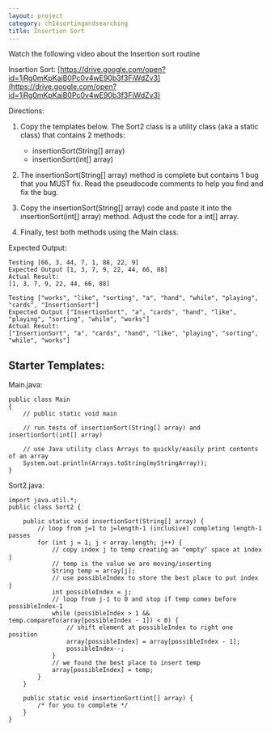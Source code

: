 ```yaml
---
layout: project
category: ch14sortingandsearching
title: Insertion Sort
---
```


Watch the following video about the Insertion sort routine

Insertion Sort: [https://drive.google.com/open?id=1jRg0mKpKaiB0Pc0v4wE90b3f3FiWdZv3](https://drive.google.com/open?id=1jRg0mKpKaiB0Pc0v4wE90b3f3FiWdZv3)

Directions:

1. Copy the templates below. The Sort2 class is a utility class (aka a static class) that contains 2 methods:
   - insertionSort(String[] array)
   - insertionSort(int[] array)

2. The insertionSort(String[] array) method is complete but contains 1 bug that you MUST fix. Read the pseudocode comments to help you find and fix the bug.
3. Copy the insertionSort(String[] array) code and paste it into the insertionSort(int[] array) method. Adjust the code for a int[] array.
4. Finally, test both methods using the Main class.

Expected Output:
```
Testing [66, 3, 44, 7, 1, 88, 22, 9]
Expected Output [1, 3, 7, 9, 22, 44, 66, 88]
Actual Result:
[1, 3, 7, 9, 22, 44, 66, 88]

Testing ["works", "like", "sorting", "a", "hand", "while", "playing", "cards", "InsertionSort"]
Expected Output ["InsertionSort", "a", "cards", "hand", "like", "playing", "sorting", "while", "works"]
Actual Result:
["InsertionSort", "a", "cards", "hand", "like", "playing", "sorting", "while", "works"]
```

## Starter Templates:

Main.java:
```
public class Main
{
    // public static void main

    // run tests of insertionSort(String[] array) and insertionSort(int[] array)

    // use Java utility class Arrays to quickly/easily print contents of an array
    System.out.println(Arrays.toString(myStringArray));
}
```

Sort2.java:
```
import java.util.*;
public class Sort2 {

    public static void insertionSort(String[] array) {
        // loop from j=1 to j=length-1 (inclusive) completing length-1 passes
        for (int j = 1; j < array.length; j++) {
            // copy index j to temp creating an "empty" space at index j
            // temp is the value we are moving/inserting
            String temp = array[j];
            // use possibleIndex to store the best place to put index j
            int possibleIndex = j;
            // loop from j-1 to 0 and stop if temp comes before possibleIndex-1
            while (possibleIndex > 1 && temp.compareTo(array[possibleIndex - 1]) < 0) {
                // shift element at possibleIndex to right one position
                array[possibleIndex] = array[possibleIndex - 1];
                possibleIndex--;
            }
            // we found the best place to insert temp
            array[possibleIndex] = temp;
        }
    }

    public static void insertionSort(int[] array) {
        /* for you to complete */
    }
}
```
